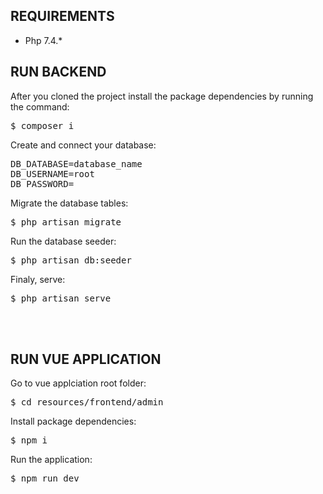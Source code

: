 ## REQUIREMENTS
- Php 7.4.*

## RUN BACKEND
<p>After you cloned the project install the package dependencies by running the command:</p>
<pre>$ composer i</pre>

<p>Create and connect your database:</p>
<pre>
DB_DATABASE=database_name
DB_USERNAME=root
DB_PASSWORD=
</pre>

<p>Migrate the database tables:</p>
<pre>$ php artisan migrate</pre>

<p>Run the database seeder:</p>
<pre>$ php artisan db:seeder</pre>

<p>Finaly, serve:</p>
<pre>$ php artisan serve </pre>

<br><br>

## RUN VUE APPLICATION
<p>Go to vue applciation root folder:</p>
<pre>$ cd resources/frontend/admin</pre>

<p>Install package dependencies:</p>
<pre>$ npm i</pre>

<p>Run the application:</p>
<pre>$ npm run dev</pre>
